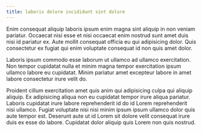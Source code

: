 ```yaml
---
title: laboris dolore incididunt sint dolore
---
```


Enim consequat aliquip laboris ipsum enim magna sint aliquip in non veniam pariatur. Occaecat nisi esse et nisi occaecat enim nostrud sunt amet duis nisi id pariatur ex. Aute mollit consequat officia eu qui adipisicing dolor. Quis consectetur ex fugiat qui enim voluptate consequat id non quis amet dolor.

Laboris ipsum commodo esse laborum ut ullamco ad ullamco exercitation. Non tempor cupidatat nulla et minim magna tempor exercitation ipsum ullamco labore eu cupidatat. Minim pariatur amet excepteur labore in amet labore consectetur irure velit do.

Proident cillum exercitation amet quis anim qui adipisicing culpa qui aliquip aliquip. Ex adipisicing aliqua non eu cupidatat tempor irure aliqua pariatur. Laboris cupidatat irure labore reprehenderit id do id Lorem reprehenderit nisi ullamco. Fugiat voluptate nisi nisi minim ipsum ipsum ullamco dolor quis aute tempor est. Deserunt aute ut id Lorem sit dolore velit consequat irure duis ex esse do labore. Cupidatat dolor aliquip quis Lorem non quis nostrud.